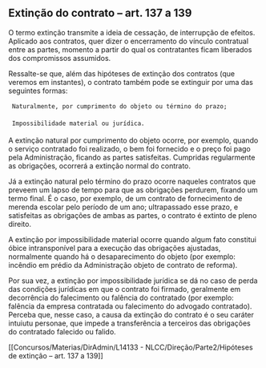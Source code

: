 ## Extinção do contrato – art. 137 a 139
O termo extinção transmite a ideia de cessação, de interrupção de efeitos. Aplicado aos contratos, quer dizer o
encerramento do vínculo contratual entre as partes, momento a partir do qual os contratantes ficam liberados dos
compromissos assumidos.

Ressalte-se que, além das hipóteses de extinção dos contratos (que veremos em instantes), o contrato também
pode se extinguir por uma das seguintes formas:

     Naturalmente, por cumprimento do objeto ou término do prazo;

     Impossibilidade material ou jurídica.

A extinção natural por cumprimento do objeto ocorre, por exemplo, quando o serviço contratado foi realizado, o
bem foi fornecido e o preço foi pago pela Administração, ficando as partes satisfeitas. Cumpridas regularmente as
obrigações, ocorrerá a extinção normal do contrato.

Já a extinção natural pelo término do prazo ocorre naqueles contratos que preveem um lapso de tempo para que
as obrigações perdurem, fixando um termo final. É o caso, por exemplo, de um contrato de fornecimento de
merenda escolar pelo período de um ano; ultrapassado esse prazo, e satisfeitas as obrigações de ambas as partes,
o contrato é extinto de pleno direito.

A extinção por impossibilidade material ocorre quando algum fato constitui óbice intransponível para a execução
das obrigações ajustadas, normalmente quando há o desaparecimento do objeto (por exemplo: incêndio em
prédio da Administração objeto de contrato de reforma).

Por sua vez, a extinção por impossibilidade jurídica se dá no caso de perda das condições jurídicas em que o
contrato foi firmado, geralmente em decorrência do falecimento ou falência do contratado (por exemplo:
falência da empresa contratada ou falecimento do advogado contratado). Perceba que, nesse caso, a causa da
extinção do contrato é o seu caráter intuiutu personae, que impede a transferência a terceiros das obrigações do
contratado falecido ou falido.



[[Concursos/Materias/DirAdmin/L14133 - NLCC/Direção/Parte2/Hipóteses de extinção – art. 137 a 139]]